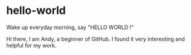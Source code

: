 # hello-world
Wake up everyday morning, say "HELLO WORLD !"

Hi there, I am Andy, a beginner of GitHub. I found it very interesting and helpful for my work. 
